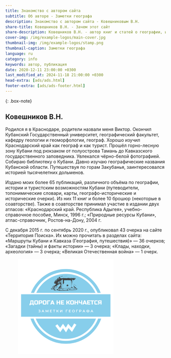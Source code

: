 ```yaml
---
title: Знакомство с автором сайта
subtitle: Об авторе - Заметки географа
description: Знакомство с автором сайта - Ковешниковым В.Н.
share-title: Ковешников В.Н. - Зачем этот сайт
share-description: Ковешников В.Н. - автор книг и статей о географии, истории и туризме Кубани. Узнайте больше о его исследованиях и путешествиях по Краснодарскому краю.
cover-img: /img/example-logos/main-cover.jpg
thumbnail-img: /img/example-logos/stamp.png
thumbnail-caption: Заметки географа
language: ru
category: info
keywords: автор, публикация
date: 2020-12-11 23:00:00 +0300
last_modified_at: 2024-11-18 21:00:00 +0300
head-extra: [ads/ads.html]
footer-extra: [ads/ads-footer.html]
---
```

{: .box-note}
## Ковешников В.Н.

Родился я в Краснодаре, родители назвали меня Виктор. Окончил Кубанский Государственный университет, географический факультет, кафедру геологии и геоморфологии, географ. Хорошо изучил Краснодарский край как географ и как турист. Прошёл горно-лесную зону Кубани под рюкзаком от полуострова Тамань до Кавказского государственного заповедника. Увлекался чёрно-белой фотографией. Собираю библиотеку о Кубани. Давно изучаю географические названия Кубанской области. Путешествуя по горам Закубанья, заинтересовался историей тысячелетних дольменов.

Издано моих более 65 публикаций, различного объёма по географии, истории и туристским возможностям Кубани (путеводители, топонимические словари, карты, географо-исторические и исторические очерки). Из них 11 книг и более 10 брошюр (некоторые в соавторстве). Также в соавторстве принимал участие в издании двух атласов: «Краснодарский край. Республика Адыгея», учебно-справочное пособие, Минск, 1996 г.; «Природные ресурсы Кубани», атлас-справочник, Ростов-на-Дону, 2004 г.

С декабря 2015 г. по сентябрь 2020 г., опубликовал 43 очерка на сайте «Территория Поиска». Их можно прочитать в разделах сайта: «Маршруты Кубани и Кавказа (География, путешествия)» — 36 очерков; «Загадки (тайны) и факты истории» — 3 очерка; «Клады, находки, археология» — 3 очерка; «Великая Отечественная война» — 1 очерк.

<figure>
	<img title="Дорога не кончается" alt="Дорога не кончается" width="300" height="300" src="/img/example-logos/stamp.png"/>
</figure>
